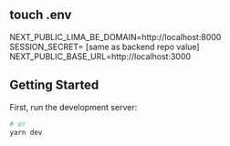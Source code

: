## touch .env 
NEXT_PUBLIC_LIMA_BE_DOMAIN=http://localhost:8000
SESSION_SECRET= [same as backend repo value]
NEXT_PUBLIC_BASE_URL=http://localhost:3000

## Getting Started

First, run the development server:

```bash
# or
yarn dev